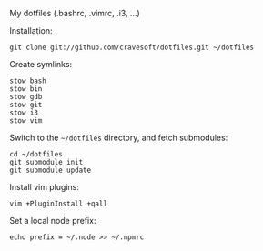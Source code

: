 My dotfiles (.bashrc, .vimrc, .i3, ...)

Installation:

    git clone git://github.com/cravesoft/dotfiles.git ~/dotfiles

Create symlinks:

    stow bash
    stow bin
    stow gdb
    stow git
    stow i3
    stow vim

Switch to the `~/dotfiles` directory, and fetch submodules:

    cd ~/dotfiles
    git submodule init
    git submodule update

Install vim plugins:

    vim +PluginInstall +qall

Set a local node prefix:

    echo prefix = ~/.node >> ~/.npmrc
